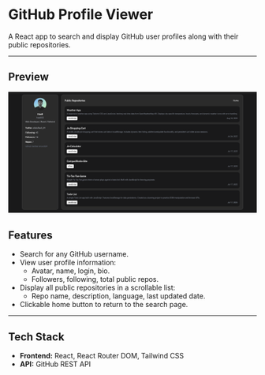 # GitHub Profile Viewer

A React app to search and display GitHub user profiles along with their public repositories.

---

## Preview

<img src="./src/assets/readmeImg.png"/>

## Features

- Search for any GitHub username.
- View user profile information:
  - Avatar, name, login, bio.
  - Followers, following, total public repos.
- Display all public repositories in a scrollable list:
  - Repo name, description, language, last updated date.
- Clickable home button to return to the search page.

---

## Tech Stack

- **Frontend:** React, React Router DOM, Tailwind CSS
- **API:** GitHub REST API
